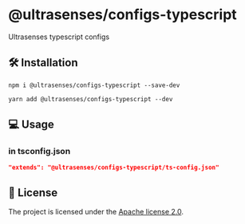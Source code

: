 # @ultrasenses/configs-typescript

Ultrasenses typescript configs

## 🛠️ Installation

```
npm i @ultrasenses/configs-typescript --save-dev
```

```
yarn add @ultrasenses/configs-typescript --dev
```

## 💻 Usage

### in tsconfig.json

```json
"extends": "@ultrasenses/configs-typescript/ts-config.json"
```

## 📑 License

The project is licensed under the [Apache license 2.0](https://github.com/ultrasenses/ultrasenses-utils/blob/main/LICENSE).
